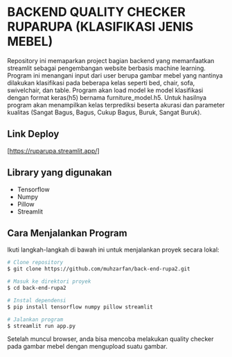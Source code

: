 # BACKEND QUALITY CHECKER RUPARUPA (KLASIFIKASI JENIS MEBEL)

Repository ini memaparkan project bagian backend yang memanfaatkan streamlit sebagai pengembangan website berbasis machine learning. Program ini menangani input dari user berupa gambar mebel yang nantinya dilakukan klasifikasi pada beberapa kelas seperti bed, chair, sofa, swivelchair, dan table. Program akan load model ke model klasifikasi dengan format keras(h5) bernama furniture_model.h5. Untuk hasilnya program akan menampilkan kelas terprediksi beserta akurasi dan parameter kualitas (Sangat Bagus, Bagus, Cukup Bagus, Buruk, Sangat Buruk).

## Link Deploy

[https://ruparupa.streamlit.app/]

## Library yang digunakan

- Tensorflow
- Numpy
- Pillow
- Streamlit

## Cara Menjalankan Program

Ikuti langkah-langkah di bawah ini untuk menjalankan proyek secara lokal:

```bash
# Clone repository
$ git clone https://github.com/muhzarfan/back-end-rupa2.git

# Masuk ke direktori proyek
$ cd back-end-rupa2

# Instal dependensi
$ pip install tensorflow numpy pillow streamlit

# Jalankan program
$ streamlit run app.py
```

Setelah muncul browser, anda bisa mencoba melakukan quality checker pada gambar mebel dengan mengupload suatu gambar.
